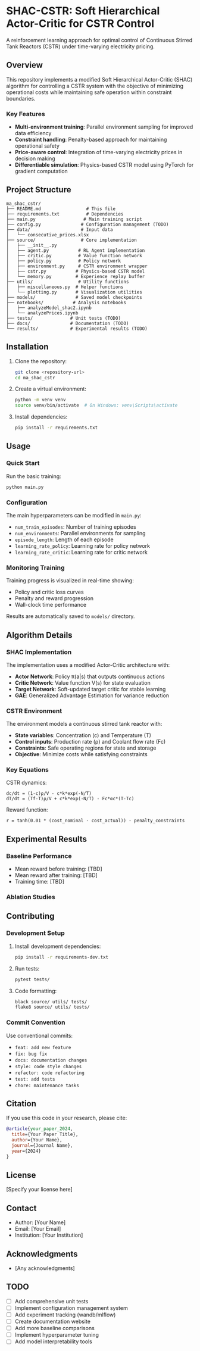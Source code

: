 # SHAC-CSTR: Soft Hierarchical Actor-Critic for CSTR Control

A reinforcement learning approach for optimal control of Continuous Stirred Tank Reactors (CSTR) under time-varying electricity pricing.

## Overview

This repository implements a modified Soft Hierarchical Actor-Critic (SHAC) algorithm for controlling a CSTR system with the objective of minimizing operational costs while maintaining safe operation within constraint boundaries.

### Key Features

- **Multi-environment training**: Parallel environment sampling for improved data efficiency
- **Constraint handling**: Penalty-based approach for maintaining operational safety
- **Price-aware control**: Integration of time-varying electricity prices in decision making
- **Differentiable simulation**: Physics-based CSTR model using PyTorch for gradient computation

## Project Structure

```
ma_shac_cstr/
├── README.md                 # This file
├── requirements.txt          # Dependencies
├── main.py                  # Main training script
├── config.py               # Configuration management (TODO)
├── data/                   # Input data
│   └── consecutive_prices.xlsx
├── source/                 # Core implementation
│   ├── __init__.py
│   ├── agent.py           # RL Agent implementation
│   ├── critic.py          # Value function network
│   ├── policy.py          # Policy network
│   ├── environment.py     # CSTR environment wrapper
│   ├── cstr.py           # Physics-based CSTR model
│   └── memory.py         # Experience replay buffer
├── utils/                 # Utility functions
│   ├── miscellaneous.py  # Helper functions
│   └── plotting.py       # Visualization utilities
├── models/               # Saved model checkpoints
├── notebooks/           # Analysis notebooks
│   ├── analyzeModel_shac2.ipynb
│   └── analyzePrices.ipynb
├── tests/              # Unit tests (TODO)
├── docs/               # Documentation (TODO)
└── results/            # Experimental results (TODO)
```

## Installation

1. Clone the repository:
   ```bash
   git clone <repository-url>
   cd ma_shac_cstr
   ```

2. Create a virtual environment:
   ```bash
   python -m venv venv
   source venv/bin/activate  # On Windows: venv\Scripts\activate
   ```

3. Install dependencies:
   ```bash
   pip install -r requirements.txt
   ```

## Usage

### Quick Start

Run the basic training:
```bash
python main.py
```

### Configuration

The main hyperparameters can be modified in `main.py`:
- `num_train_episodes`: Number of training episodes
- `num_environments`: Parallel environments for sampling
- `episode_length`: Length of each episode
- `learning_rate_policy`: Learning rate for policy network
- `learning_rate_critic`: Learning rate for critic network

### Monitoring Training

Training progress is visualized in real-time showing:
- Policy and critic loss curves
- Penalty and reward progression
- Wall-clock time performance

Results are automatically saved to `models/` directory.

## Algorithm Details

### SHAC Implementation

The implementation uses a modified Actor-Critic architecture with:
- **Actor Network**: Policy π(a|s) that outputs continuous actions
- **Critic Network**: Value function V(s) for state evaluation
- **Target Network**: Soft-updated target critic for stable learning
- **GAE**: Generalized Advantage Estimation for variance reduction

### CSTR Environment

The environment models a continuous stirred tank reactor with:
- **State variables**: Concentration (c) and Temperature (T)
- **Control inputs**: Production rate (ρ) and Coolant flow rate (Fc)
- **Constraints**: Safe operating regions for state and storage
- **Objective**: Minimize costs while satisfying constraints

### Key Equations

CSTR dynamics:
```
dc/dt = (1-c)ρ/V - c*k*exp(-N/T)
dT/dt = (Tf-T)ρ/V + c*k*exp(-N/T) - Fc*αc*(T-Tc)
```

Reward function:
```
r = tanh(0.01 * (cost_nominal - cost_actual)) - penalty_constraints
```

## Experimental Results

<!-- TODO: Add experimental results once available -->

### Baseline Performance
- Mean reward before training: [TBD]
- Mean reward after training: [TBD]
- Training time: [TBD]

### Ablation Studies
<!-- TODO: Add ablation studies -->

## Contributing

### Development Setup

1. Install development dependencies:
   ```bash
   pip install -r requirements-dev.txt
   ```

2. Run tests:
   ```bash
   pytest tests/
   ```

3. Code formatting:
   ```bash
   black source/ utils/ tests/
   flake8 source/ utils/ tests/
   ```

### Commit Convention

Use conventional commits:
- `feat: add new feature`
- `fix: bug fix`
- `docs: documentation changes`
- `style: code style changes`
- `refactor: code refactoring`
- `test: add tests`
- `chore: maintenance tasks`

## Citation

If you use this code in your research, please cite:

```bibtex
@article{your_paper_2024,
  title={Your Paper Title},
  author={Your Name},
  journal={Journal Name},
  year={2024}
}
```

## License

[Specify your license here]

## Contact

- Author: [Your Name]
- Email: [Your Email]
- Institution: [Your Institution]

## Acknowledgments

- [Any acknowledgments]

## TODO

- [ ] Add comprehensive unit tests
- [ ] Implement configuration management system
- [ ] Add experiment tracking (wandb/mlflow)
- [ ] Create documentation website
- [ ] Add more baseline comparisons
- [ ] Implement hyperparameter tuning
- [ ] Add model interpretability tools